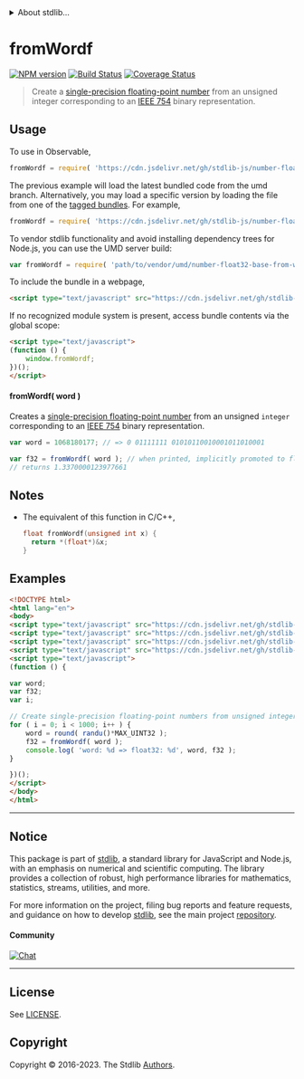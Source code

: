 <!--

@license Apache-2.0

Copyright (c) 2018 The Stdlib Authors.

Licensed under the Apache License, Version 2.0 (the "License");
you may not use this file except in compliance with the License.
You may obtain a copy of the License at

   http://www.apache.org/licenses/LICENSE-2.0

Unless required by applicable law or agreed to in writing, software
distributed under the License is distributed on an "AS IS" BASIS,
WITHOUT WARRANTIES OR CONDITIONS OF ANY KIND, either express or implied.
See the License for the specific language governing permissions and
limitations under the License.

-->


<details>
  <summary>
    About stdlib...
  </summary>
  <p>We believe in a future in which the web is a preferred environment for numerical computation. To help realize this future, we've built stdlib. stdlib is a standard library, with an emphasis on numerical and scientific computation, written in JavaScript (and C) for execution in browsers and in Node.js.</p>
  <p>The library is fully decomposable, being architected in such a way that you can swap out and mix and match APIs and functionality to cater to your exact preferences and use cases.</p>
  <p>When you use stdlib, you can be absolutely certain that you are using the most thorough, rigorous, well-written, studied, documented, tested, measured, and high-quality code out there.</p>
  <p>To join us in bringing numerical computing to the web, get started by checking us out on <a href="https://github.com/stdlib-js/stdlib">GitHub</a>, and please consider <a href="https://opencollective.com/stdlib">financially supporting stdlib</a>. We greatly appreciate your continued support!</p>
</details>

# fromWordf

[![NPM version][npm-image]][npm-url] [![Build Status][test-image]][test-url] [![Coverage Status][coverage-image]][coverage-url] <!-- [![dependencies][dependencies-image]][dependencies-url] -->

> Create a [single-precision floating-point number][ieee754] from an unsigned integer corresponding to an [IEEE 754][ieee754] binary representation.



<section class="usage">

## Usage

To use in Observable,

```javascript
fromWordf = require( 'https://cdn.jsdelivr.net/gh/stdlib-js/number-float32-base-from-word@umd/browser.js' )
```
The previous example will load the latest bundled code from the umd branch. Alternatively, you may load a specific version by loading the file from one of the [tagged bundles](https://github.com/stdlib-js/number-float32-base-from-word/tags). For example,

```javascript
fromWordf = require( 'https://cdn.jsdelivr.net/gh/stdlib-js/number-float32-base-from-word@v0.1.1-umd/browser.js' )
```

To vendor stdlib functionality and avoid installing dependency trees for Node.js, you can use the UMD server build:

```javascript
var fromWordf = require( 'path/to/vendor/umd/number-float32-base-from-word/index.js' )
```

To include the bundle in a webpage,

```html
<script type="text/javascript" src="https://cdn.jsdelivr.net/gh/stdlib-js/number-float32-base-from-word@umd/browser.js"></script>
```

If no recognized module system is present, access bundle contents via the global scope:

```html
<script type="text/javascript">
(function () {
    window.fromWordf;
})();
</script>
```

#### fromWordf( word )

Creates a [single-precision floating-point number][ieee754] from an unsigned `integer` corresponding to an [IEEE 754][ieee754] binary representation.

```javascript
var word = 1068180177; // => 0 01111111 01010110010001011010001

var f32 = fromWordf( word ); // when printed, implicitly promoted to float64
// returns 1.3370000123977661
```

</section>

<!-- /.usage -->

<section class="notes">

## Notes

-   The equivalent of this function in C/C++,

    ```c
    float fromWordf(unsigned int x) {
      return *(float*)&x;
    }
    ```

</section>

<!-- /.notes -->

<section class="examples">

## Examples

<!-- eslint no-undef: "error" -->

```html
<!DOCTYPE html>
<html lang="en">
<body>
<script type="text/javascript" src="https://cdn.jsdelivr.net/gh/stdlib-js/random-base-randu@umd/browser.js"></script>
<script type="text/javascript" src="https://cdn.jsdelivr.net/gh/stdlib-js/math-base-special-round@umd/browser.js"></script>
<script type="text/javascript" src="https://cdn.jsdelivr.net/gh/stdlib-js/constants-uint32-max@umd/browser.js"></script>
<script type="text/javascript" src="https://cdn.jsdelivr.net/gh/stdlib-js/number-float32-base-from-word@umd/browser.js"></script>
<script type="text/javascript">
(function () {

var word;
var f32;
var i;

// Create single-precision floating-point numbers from unsigned integers...
for ( i = 0; i < 1000; i++ ) {
    word = round( randu()*MAX_UINT32 );
    f32 = fromWordf( word );
    console.log( 'word: %d => float32: %d', word, f32 );
}

})();
</script>
</body>
</html>
```

</section>

<!-- /.examples -->

<!-- C interface documentation. -->



<!-- Section for related `stdlib` packages. Do not manually edit this section, as it is automatically populated. -->

<section class="related">

</section>

<!-- /.related -->

<!-- Section for all links. Make sure to keep an empty line after the `section` element and another before the `/section` close. -->


<section class="main-repo" >

* * *

## Notice

This package is part of [stdlib][stdlib], a standard library for JavaScript and Node.js, with an emphasis on numerical and scientific computing. The library provides a collection of robust, high performance libraries for mathematics, statistics, streams, utilities, and more.

For more information on the project, filing bug reports and feature requests, and guidance on how to develop [stdlib][stdlib], see the main project [repository][stdlib].

#### Community

[![Chat][chat-image]][chat-url]

---

## License

See [LICENSE][stdlib-license].


## Copyright

Copyright &copy; 2016-2023. The Stdlib [Authors][stdlib-authors].

</section>

<!-- /.stdlib -->

<!-- Section for all links. Make sure to keep an empty line after the `section` element and another before the `/section` close. -->

<section class="links">

[npm-image]: http://img.shields.io/npm/v/@stdlib/number-float32-base-from-word.svg
[npm-url]: https://npmjs.org/package/@stdlib/number-float32-base-from-word

[test-image]: https://github.com/stdlib-js/number-float32-base-from-word/actions/workflows/test.yml/badge.svg?branch=v0.1.1
[test-url]: https://github.com/stdlib-js/number-float32-base-from-word/actions/workflows/test.yml?query=branch:v0.1.1

[coverage-image]: https://img.shields.io/codecov/c/github/stdlib-js/number-float32-base-from-word/main.svg
[coverage-url]: https://codecov.io/github/stdlib-js/number-float32-base-from-word?branch=main

<!--

[dependencies-image]: https://img.shields.io/david/stdlib-js/number-float32-base-from-word.svg
[dependencies-url]: https://david-dm.org/stdlib-js/number-float32-base-from-word/main

-->

[chat-image]: https://img.shields.io/gitter/room/stdlib-js/stdlib.svg
[chat-url]: https://app.gitter.im/#/room/#stdlib-js_stdlib:gitter.im

[stdlib]: https://github.com/stdlib-js/stdlib

[stdlib-authors]: https://github.com/stdlib-js/stdlib/graphs/contributors

[umd]: https://github.com/umdjs/umd
[es-module]: https://developer.mozilla.org/en-US/docs/Web/JavaScript/Guide/Modules

[deno-url]: https://github.com/stdlib-js/number-float32-base-from-word/tree/deno
[umd-url]: https://github.com/stdlib-js/number-float32-base-from-word/tree/umd
[esm-url]: https://github.com/stdlib-js/number-float32-base-from-word/tree/esm
[branches-url]: https://github.com/stdlib-js/number-float32-base-from-word/blob/main/branches.md

[stdlib-license]: https://raw.githubusercontent.com/stdlib-js/number-float32-base-from-word/main/LICENSE

[ieee754]: https://en.wikipedia.org/wiki/IEEE_754-1985

</section>

<!-- /.links -->

